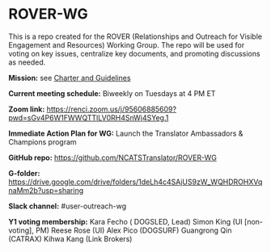 # ROVER-WG
This is a repo created for the ROVER (Relationships and Outreach for Visible Engagement and Resources) Working Group. The repo will be used for voting on key issues, centralize key documents, and promoting discussions as needed.

**Mission:** see [Charter and Guidelines](https://docs.google.com/document/d/1iz_6kx0kMFJGR2iDVgTY55VNv3qMJ3EqZT9aMy5wKLs/edit?usp=sharing)

**Current meeting schedule:** Biweekly on Tuesdays at 4 PM ET

**Zoom link:** https://renci.zoom.us/j/95606885609?pwd=sGv4P6W1FWWQTTlLV0RH4SnWj4SYeg.1

**Immediate Action Plan for WG:** Launch the Translator Ambassadors & Champions program

**GitHub repo:** https://github.com/NCATSTranslator/ROVER-WG 

**G-folder:** https://drive.google.com/drive/folders/1deLh4c4SAjUS9zW_WQHDROHXVqnaMm2b?usp=sharing 

**Slack channel:** #user-outreach-wg

**Y1 voting membership:**
Kara Fecho ( DOGSLED, Lead)
Simon King (UI [non-voting], PM)
Reese Rose (UI)
Alex Pico (DOGSURF)
Guangrong Qin (CATRAX)
Kihwa Kang (Link Brokers)

